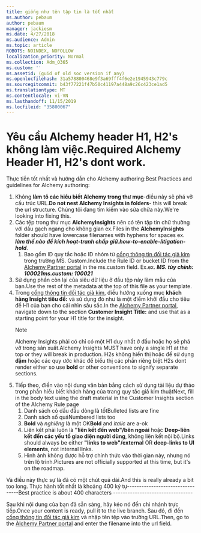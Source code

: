 ```yaml
---
title: giống như tên tập tin là tốt nhất
ms.author: pebaum
author: pebaum
manager: jackiesm
ms.date: 4/27/2018
ms.audience: Admin
ms.topic: article
ROBOTS: NOINDEX, NOFOLLOW
localization_priority: Normal
ms.collection: Adm_O365
ms.custom: ''
ms.assetid: (guid of old soc version if any)
ms.openlocfilehash: 31a578800468e9f3a69fff4f6e2e1945943c779c
ms.sourcegitcommit: b43f77221f47b50c41197a448a9c26c423ce1ad5
ms.translationtype: MT
ms.contentlocale: vi-VN
ms.lasthandoff: 11/15/2019
ms.locfileid: "35800067"
---
```

# <a name="required-alchemy-header-h1-h2s-dont-work"></a><span data-ttu-id="ed3dc-102">Yêu cầu Alchemy header H1, H2's không làm việc.</span><span class="sxs-lookup"><span data-stu-id="ed3dc-102">Required Alchemy Header H1, H2's dont work.</span></span>
<span data-ttu-id="ed3dc-103">Thực tiễn tốt nhất và hướng dẫn cho Alchemy authoring:</span><span class="sxs-lookup"><span data-stu-id="ed3dc-103">Best Practices and guidelines for Alchemy authoring:</span></span>

1. <span data-ttu-id="ed3dc-104">Không **làm tổ các hiểu biết Alchemy trong thư mục**-điều này sẽ phá vỡ cấu trúc URL.</span><span class="sxs-lookup"><span data-stu-id="ed3dc-104">**Do not nest Alchemy Insights in folders**- this will break the url structure.</span></span> <span data-ttu-id="ed3dc-105">Chúng tôi đang tìm kiếm vào sửa chữa này.</span><span class="sxs-lookup"><span data-stu-id="ed3dc-105">We're looking into fixing this.</span></span>
1. <span data-ttu-id="ed3dc-106">Các tệp trong thư mục **AlchemyInsights** nên có tên tập tin chữ thường với dấu gạch ngang cho không gian ex.</span><span class="sxs-lookup"><span data-stu-id="ed3dc-106">Files in the **AlchemyInsights** folder should have lowercase filenames with hyphens for spaces ex.</span></span> <span data-ttu-id="ed3dc-107">***làm thế nào để kích hoạt-tranh chấp giữ***.</span><span class="sxs-lookup"><span data-stu-id="ed3dc-107">***how-to-enable-litigation-hold***.</span></span>
    1. <span data-ttu-id="ed3dc-108">Bao gồm ID quy tắc hoặc ID nhóm từ [cổng thông tin đối tác giả kim](https://alchemyportal.azurewebsites.net) trong trường MS. Custom.</span><span class="sxs-lookup"><span data-stu-id="ed3dc-108">Include the Rule ID or bucket ID from the [Alchemy Partner portal](https://alchemyportal.azurewebsites.net) in the ms.custom field.</span></span> <span data-ttu-id="ed3dc-109">Ex.</span><span class="sxs-lookup"><span data-stu-id="ed3dc-109">ex.</span></span> <span data-ttu-id="ed3dc-110">***MS. tùy chỉnh: 100021***</span><span class="sxs-lookup"><span data-stu-id="ed3dc-110">***ms.custom: 100021***</span></span>
1. <span data-ttu-id="ed3dc-111">Sử dụng phần còn lại của siêu dữ liệu ở đầu tệp này làm mẫu của bạn.</span><span class="sxs-lookup"><span data-stu-id="ed3dc-111">Use the rest of the metadata at the top of this file as your template.</span></span>
1. <span data-ttu-id="ed3dc-112">Trong [cổng thông tin đối tác giả kim](https://alchemyportal.azurewebsites.net), điều hướng xuống mục **khách hàng Insight tiêu đề:** và sử dụng đó như là một điểm khởi đầu cho tiêu đề H1 của bạn cho cái nhìn sâu sắc.</span><span class="sxs-lookup"><span data-stu-id="ed3dc-112">In the [Alchemy Partner portal](https://alchemyportal.azurewebsites.net), navigate down to the section **Customer Insight Title:** and use that as a starting point for your H1 title for the insight.</span></span> 
    > [!NOTE]
    > <span data-ttu-id="ed3dc-113">Alchemy Insights phải có chỉ có một H1 duy nhất ở đầu hoặc họ sẽ phá vỡ trong sản xuất.</span><span class="sxs-lookup"><span data-stu-id="ed3dc-113">Alchemy Insights MUST have only a single H1 at the top or they will break in production.</span></span> <span data-ttu-id="ed3dc-114">H2s không hiển thị hoặc để sử dụng **đậm** hoặc các quy ước khác để biểu thị các phần riêng biệt.</span><span class="sxs-lookup"><span data-stu-id="ed3dc-114">H2s dont render either so use **bold** or other conventions to signify separate sections.</span></span>
1. <span data-ttu-id="ed3dc-115">Tiếp theo, điền vào nội dung văn bản bằng cách sử dụng tài liệu dự thảo trong phần hiểu biết khách hàng của trang quy tắc giả kim thuật</span><span class="sxs-lookup"><span data-stu-id="ed3dc-115">Next, fill in the body text using the draft material in the Customer Insights section of the Alchemy Rule page</span></span>
    1. <span data-ttu-id="ed3dc-116">Danh sách có dấu đầu dòng là tốt</span><span class="sxs-lookup"><span data-stu-id="ed3dc-116">Bulleted lists are fine</span></span>
    1. <span data-ttu-id="ed3dc-117">Danh sách số quá</span><span class="sxs-lookup"><span data-stu-id="ed3dc-117">Numbered lists too</span></span>
    1. <span data-ttu-id="ed3dc-118">**Bold** và *nghiêng* là một OK</span><span class="sxs-lookup"><span data-stu-id="ed3dc-118">**Bold** and *italic* are a-ok</span></span>
    1. <span data-ttu-id="ed3dc-119">Liên kết phải luôn là **"liên kết đến web"/bên ngoài** hoặc **Deep-liên kết đến các yếu tố giao diện người dùng**, không liên kết nội bộ.</span><span class="sxs-lookup"><span data-stu-id="ed3dc-119">Links should always be either **"links to web"/external** OR **deep-links to UI elements**, not internal links.</span></span>
    1. <span data-ttu-id="ed3dc-120">Hình ảnh không được hỗ trợ chính thức vào thời gian này, nhưng nó trên lộ trình.</span><span class="sxs-lookup"><span data-stu-id="ed3dc-120">Pictures are not officially supported at this time, but it's on the roadmap.</span></span>

<span data-ttu-id="ed3dc-121">Và điều này thực sự là đã có một chút quá dài.</span><span class="sxs-lookup"><span data-stu-id="ed3dc-121">And this is really already a bit too long.</span></span> <span data-ttu-id="ed3dc-122">Thực hành tốt nhất là khoảng 400 ký tự---------------------------------</span><span class="sxs-lookup"><span data-stu-id="ed3dc-122">Best practice is about 400 characters ---------------------------------</span></span>

<span data-ttu-id="ed3dc-123">Sau khi nội dung của bạn đã sẵn sàng, hãy kéo nó đến chi nhánh trực tiếp.</span><span class="sxs-lookup"><span data-stu-id="ed3dc-123">Once your content is ready, pull it to the live branch.</span></span> <span data-ttu-id="ed3dc-124">Sau đó, đi đến [cổng thông tin đối tác giả kim](https://alchemyportal.azurewebsites.net) và nhập tên tệp vào trường URL.</span><span class="sxs-lookup"><span data-stu-id="ed3dc-124">Then, go to the [Alchemy Partner portal](https://alchemyportal.azurewebsites.net) and enter the filename into the url field.</span></span> 